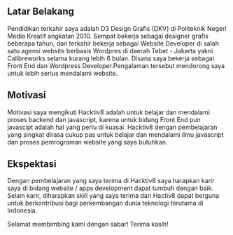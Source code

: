 [//]: # (Ceritakan sedikit tentang latar belakangmu seperti pendidikan terakhir atau pekerjaan sebelumnya)
## Latar Belakang
Pendidikan terkahir saya adalah D3 Design Grafis (DKV) di Politeknik Negeri Media Kreatif angkatan 2010. Sempat bekerja sebagai designer grafis beberapa tahun, dan terkahir bekerja sebagai Website Developer di salah satu agensi website berbasis Wordpres di daerah Tebet - Jakarta yakni Calibreworks selama kurang lebih 6 bulan. Disana saya bekerja sebagai Front End dan Wordpress Developer.Pengalaman tersebut mendorong saya untuk lebih serius mendalami website.


[//]: # (Motivasi apa yang mendorongmu untuk ikut program coding bootcamp di Hacktiv8?)
## Motivasi
Motivasi saya mengikuti Hacktiv8 adalah untuk belajar dan mendalami proses backend dan javascript, karena untuk bidang Front End pun javascipt adalah hal yang perlu di kuasai. Hacktiv8 dengan pembelajaran yang singkat dirasa cukup pas untuk belajar dan mendalami ilmu javascript dan proses pemrograman website yang saya butuhkan.

[//]: # (Beri tahu kami, apa yang ingin kamu dapatkan di Hacktiv8 dan apa yang ingin kamu capai setelah lulus dari sini?)
## Ekspektasi
Dengan pembelajaran yang saya terima di Hacktiv8 saya harapkan karir saya di bidang website / apps development dapat tumbuh dengan baik. Selain karir, diharapkan skill yang saya terima dari Hactiv8 dapat berguna untuk berkontribusi bagi perkembangan dunia teknologi terutama di Indonesia.

[//]: # (Apakah ada hal lain yang ingin disampaikan? Bila ada, kamu bebas untuk menuliskannya)
Selamat membimbing kami dengan sabar! Terima kasih!
